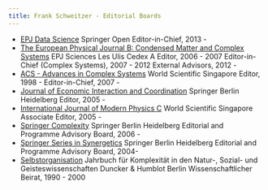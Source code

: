 ```yaml
---
title: Frank Schweitzer - Editorial Boards
---
```



- [EPJ Data Science](http://www.epjdatascience.com/ "EPJ Data Science")
    Springer Open
    Editor-in-Chief, 2013 -
- [The European Physical Journal B: Condensed Matter and Complex Systems](http://epjb.edpsciences.org/)
    EPJ Sciences Les Ulis Cedex A
    Editor, 2006 - 2007
    Editor-in-Chief (Complex Systems), 2007 - 2012
    External Advisors, 2012 -
- [ACS - Advances in Complex Systems](http://www.worldscinet.com/acs/acs.shtml)
    World Scientific Singapore
    Editor, 1998 -
    Editor-in-Chief, 2007 -
- [Journal of Economic Interaction and Coordination](http://www.springer.com/west/home/economics?SGWID=4-165-70-52577468-0)
    Springer Berlin Heidelberg
    Editor, 2005 -
- [International Journal of Modern Physics C](http://www.worldscinet.com/ijmpc/ijmpc.shtml)
    World Scientific Singapore
    Associate Editor, 2005 -
- [Springer Complexity](http://www.springer.com/physics/complexity?SGWID=0-40619-6-632010-0)
    Springer Berlin Heidelberg
    Editorial and Programme Advisory Board, 2006 -
- [Springer Series in Synergetics](http://www.springer.com/series/712?detailsPage=editorialBoard)
    Springer Berlin Heidelberg
    Editorial and Programme Advisory Board, 2004-
- [Selbstorganisation](http://intern.sg.ethz.ch/fschweitzer/until2005/jaso-edit.html)
    Jahrbuch für Komplexität in den Natur-, Sozial- und Geisteswissenschaften
    Duncker & Humblot Berlin
    Wissenschaftlicher Beirat, 1990 - 2000
</details>


<!-- <details>
<summary>Advisory Boards</summary>

- [Institute for Scientific Interchange, Torino, Italy](http://www.isi.it/main.php?liv1=about&liv2=who&liv3=scientific_advisory_board)
    Scientific Advisory Board, 2010-2013
- [Society for Economic Science with Heterogeneous Interacting Agents](http://www.es-hia.org/contents1/TheCouncilOfTheSociety.htm)
    Council, 2006-
- [German Physical Society (DPG)](http://www.dpg-physik.de/)
    Council, 2006-2009
- [CABDyN Complexity Centre, Oxford University, UK](http://www.cabdyn.ox.ac.uk/complexity_managementstructure.asp)
    International Advisory Board, 2005-
</details>

-->
